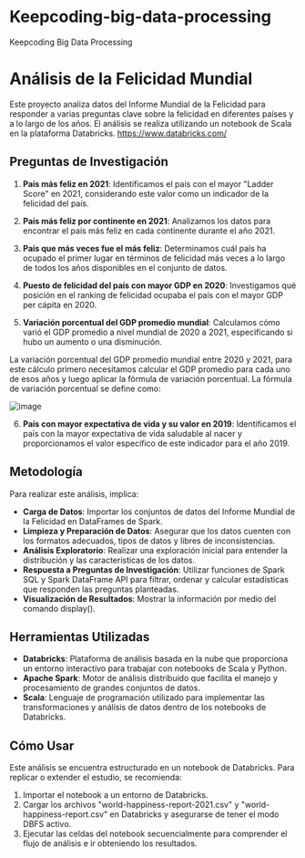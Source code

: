 # Keepcoding-big-data-processing
Keepcoding Big Data Processing 

# Análisis de la Felicidad Mundial

Este proyecto analiza datos del Informe Mundial de la Felicidad para responder a varias preguntas clave sobre la felicidad en diferentes países y a lo largo de los años. El análisis se realiza utilizando un notebook de Scala en la plataforma Databricks. https://www.databricks.com/

## Preguntas de Investigación

1. **País más feliz en 2021**: Identificamos el país con el mayor "Ladder Score" en 2021, considerando este valor como un indicador de la felicidad del país. 

2. **País más feliz por continente en 2021**: Analizamos los datos para encontrar el país más feliz en cada continente durante el año 2021.

3. **País que más veces fue el más feliz**: Determinamos cuál país ha ocupado el primer lugar en términos de felicidad más veces a lo largo de todos los años disponibles en el conjunto de datos.

4. **Puesto de felicidad del país con mayor GDP en 2020**: Investigamos qué posición en el ranking de felicidad ocupaba el país con el mayor GDP per cápita en 2020.

5. **Variación porcentual del GDP promedio mundial**: Calculamos cómo varió el GDP promedio a nivel mundial de 2020 a 2021, especificando si hubo un aumento o una disminución.

La variación porcentual del GDP promedio mundial entre 2020 y 2021, para este cálculo primero necesitamos calcular el GDP promedio para cada uno de esos años y luego aplicar la fórmula de variación porcentual. La fórmula de variación porcentual se define como:

![image](https://github.com/andresRah/Keepcoding-big-data-processing/assets/10521199/d1b6956e-5714-453b-a8da-dd3f76f2f339)

6. **País con mayor expectativa de vida y su valor en 2019**: Identificamos el país con la mayor expectativa de vida saludable al nacer y proporcionamos el valor específico de este indicador para el año 2019.

## Metodología

Para realizar este análisis, implica:

- **Carga de Datos**: Importar los conjuntos de datos del Informe Mundial de la Felicidad en DataFrames de Spark.
- **Limpieza y Preparación de Datos**: Asegurar que los datos cuenten con los formatos adecuados, tipos de datos y libres de inconsistencias.
- **Análisis Exploratorio**: Realizar una exploración inicial para entender la distribución y las características de los datos.
- **Respuesta a Preguntas de Investigación**: Utilizar funciones de Spark SQL y Spark DataFrame API para filtrar, ordenar y calcular estadísticas que responden las preguntas planteadas.
- **Visualización de Resultados**: Mostrar la información por medio del comando display().

## Herramientas Utilizadas

- **Databricks**: Plataforma de análisis basada en la nube que proporciona un entorno interactivo para trabajar con notebooks de Scala y Python.
- **Apache Spark**: Motor de análisis distribuido que facilita el manejo y procesamiento de grandes conjuntos de datos.
- **Scala**: Lenguaje de programación utilizado para implementar las transformaciones y análisis de datos dentro de los notebooks de Databricks.

## Cómo Usar

Este análisis se encuentra estructurado en un notebook de Databricks. Para replicar o extender el estudio, se recomienda:

1. Importar el notebook a un entorno de Databricks.
2. Cargar los archivos "world-happiness-report-2021.csv" y "world-happiness-report.csv" en Databricks y asegurarse de tener el modo DBFS activo.
3. Ejecutar las celdas del notebook secuencialmente para comprender el flujo de análisis e ir obteniendo los resultados.
